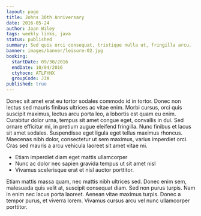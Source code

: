 ```yaml
---
layout: page
title: Johns 30th Anniversary
date: 2016-05-24
author: Joan Wiley
tags: weekly links, java
status: published
summary: Sed quis orci consequat, tristique nulla ut, fringilla arcu.
banner: images/banner/leisure-02.jpg
booking:
  startDate: 09/30/2016
  endDate: 10/04/2016
  ctyhocn: ATLFYHX
  groupCode: J3A
published: true
---
```

Donec sit amet erat eu tortor sodales commodo id in tortor. Donec non lectus sed mauris finibus ultrices ac vitae enim. Morbi cursus, orci quis suscipit maximus, lectus arcu porta leo, a lobortis est quam eu enim. Curabitur dolor urna, tempus sit amet congue eget, convallis in dui. Sed ornare efficitur mi, in pretium augue eleifend fringilla. Nunc finibus et lacus sit amet sodales. Suspendisse eget ligula eget tellus maximus rhoncus. Maecenas nibh dolor, consectetur ut sem maximus, varius imperdiet orci. Cras sed mauris a arcu vehicula laoreet sit amet vitae mi.

* Etiam imperdiet diam eget mattis ullamcorper
* Nunc ac dolor nec sapien gravida tempus ut sit amet nisl
* Vivamus scelerisque erat et nisl auctor porttitor.

Etiam mattis massa quam, nec mattis nibh ultrices sed. Donec enim sem, malesuada quis velit at, suscipit consequat diam. Sed non purus turpis. Nam in enim nec lacus porta laoreet. Aenean vitae maximus turpis. Donec a tempor purus, et viverra lorem. Vivamus cursus arcu vel nunc ullamcorper porttitor.
